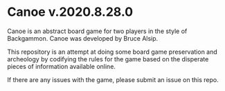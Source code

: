 # Canoe v.2020.8.28.0
Canoe is an abstract board game for two players in the style of Backgammon.
Canoe was developed by Bruce Alsip.

This repository is an attempt at doing some board game preservation and archeology by codifying the rules for the game based on the disperate pieces of information available online.

If there are any issues with the game, please submit an issue on this repo.